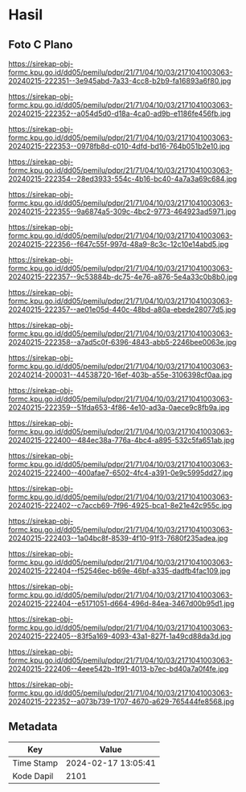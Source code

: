 # Hasil

## Foto C Plano

https://sirekap-obj-formc.kpu.go.id/dd05/pemilu/pdpr/21/71/04/10/03/2171041003063-20240215-222351--3e945abd-7a33-4cc8-b2b9-fa16893a6f80.jpg

https://sirekap-obj-formc.kpu.go.id/dd05/pemilu/pdpr/21/71/04/10/03/2171041003063-20240215-222352--a054d5d0-d18a-4ca0-ad9b-e1186fe456fb.jpg

https://sirekap-obj-formc.kpu.go.id/dd05/pemilu/pdpr/21/71/04/10/03/2171041003063-20240215-222353--0978fb8d-c010-4dfd-bd16-764b051b2e10.jpg

https://sirekap-obj-formc.kpu.go.id/dd05/pemilu/pdpr/21/71/04/10/03/2171041003063-20240215-222354--28ed3933-554c-4b16-bc40-4a7a3a69c684.jpg

https://sirekap-obj-formc.kpu.go.id/dd05/pemilu/pdpr/21/71/04/10/03/2171041003063-20240215-222355--9a6874a5-309c-4bc2-9773-464923ad5971.jpg

https://sirekap-obj-formc.kpu.go.id/dd05/pemilu/pdpr/21/71/04/10/03/2171041003063-20240215-222356--f647c55f-997d-48a9-8c3c-12c10e14abd5.jpg

https://sirekap-obj-formc.kpu.go.id/dd05/pemilu/pdpr/21/71/04/10/03/2171041003063-20240215-222357--9c53884b-dc75-4e76-a876-5e4a33c0b8b0.jpg

https://sirekap-obj-formc.kpu.go.id/dd05/pemilu/pdpr/21/71/04/10/03/2171041003063-20240215-222357--ae01e05d-440c-48bd-a80a-ebede28077d5.jpg

https://sirekap-obj-formc.kpu.go.id/dd05/pemilu/pdpr/21/71/04/10/03/2171041003063-20240215-222358--a7ad5c0f-6396-4843-abb5-2246bee0063e.jpg

https://sirekap-obj-formc.kpu.go.id/dd05/pemilu/pdpr/21/71/04/10/03/2171041003063-20240214-200031--44538720-16ef-403b-a55e-3106398cf0aa.jpg

https://sirekap-obj-formc.kpu.go.id/dd05/pemilu/pdpr/21/71/04/10/03/2171041003063-20240215-222359--51fda653-4f86-4e10-ad3a-0aece9c8fb9a.jpg

https://sirekap-obj-formc.kpu.go.id/dd05/pemilu/pdpr/21/71/04/10/03/2171041003063-20240215-222400--484ec38a-776a-4bc4-a895-532c5fa651ab.jpg

https://sirekap-obj-formc.kpu.go.id/dd05/pemilu/pdpr/21/71/04/10/03/2171041003063-20240215-222400--400afae7-6502-4fc4-a391-0e9c5995dd27.jpg

https://sirekap-obj-formc.kpu.go.id/dd05/pemilu/pdpr/21/71/04/10/03/2171041003063-20240215-222402--c7accb69-7f96-4925-bca1-8e21e42c955c.jpg

https://sirekap-obj-formc.kpu.go.id/dd05/pemilu/pdpr/21/71/04/10/03/2171041003063-20240215-222403--1a04bc8f-8539-4f10-91f3-7680f235adea.jpg

https://sirekap-obj-formc.kpu.go.id/dd05/pemilu/pdpr/21/71/04/10/03/2171041003063-20240215-222404--f52546ec-b69e-46bf-a335-dadfb4fac109.jpg

https://sirekap-obj-formc.kpu.go.id/dd05/pemilu/pdpr/21/71/04/10/03/2171041003063-20240215-222404--e5171051-d664-496d-84ea-3467d00b95d1.jpg

https://sirekap-obj-formc.kpu.go.id/dd05/pemilu/pdpr/21/71/04/10/03/2171041003063-20240215-222405--83f5a169-4093-43a1-827f-1a49cd88da3d.jpg

https://sirekap-obj-formc.kpu.go.id/dd05/pemilu/pdpr/21/71/04/10/03/2171041003063-20240215-222406--4eee542b-1f91-4013-b7ec-bd40a7a0f4fe.jpg

https://sirekap-obj-formc.kpu.go.id/dd05/pemilu/pdpr/21/71/04/10/03/2171041003063-20240215-222352--a073b739-1707-4670-a629-765444fe8568.jpg


## Metadata

| Key        | Value               |
| ---------- | ------------------- |
| Time Stamp | 2024-02-17 13:05:41 |
| Kode Dapil | 2101                |



